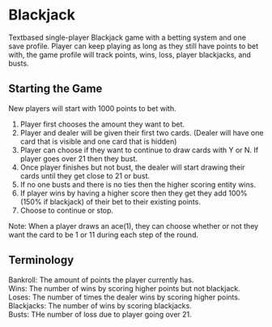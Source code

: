 # Blackjack
Textbased single-player Blackjack game with a betting system and one save profile. Player can keep playing as long as they still have points to bet with, the game profile will track points, wins, loss, player blackjacks, and busts.

## Starting the Game

New players will start with 1000 points to bet with.

1) Player first chooses the amount they want to bet.
2) Player and dealer will be given their first two cards. (Dealer will have one card that is visible and one card that is hidden)
3) Player can choose if they want to continue to draw cards with Y or N. If player goes over 21 then they bust. 
4) Once player finishes but not bust, the dealer will start drawing their cards until they get close to 21 or bust.
5) If no one busts and there is no ties then the higher scoring entity wins.
6) If player wins by having a higher score then they get they add 100% (150% if blackjack) of their bet to their existing points.
7) Choose to continue or stop.

Note: When a player draws an ace(1), they can choose whether or not they want the card to be 1 or 11 during each step of the round.

## Terminology

Bankroll: The amount of points the player currently has.  
Wins: The number of wins by scoring higher points but not blackjack.  
Loses: The number of times the dealer wins by scoring higher points.  
Blackjacks: The number of wins by scoring blackjacks.  
Busts: THe number of loss due to player going over 21.  
